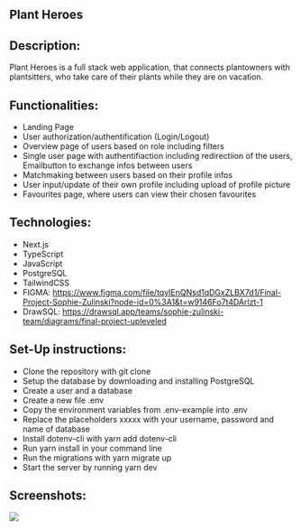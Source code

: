 ## Plant Heroes

## Description:

Plant Heroes is a full stack web application, that connects plantowners with plantsitters, who take care of their plants while they are on vacation.

## Functionalities:

- Landing Page
- User authorization/authentification (Login/Logout)
- Overview page of users based on role including filters
- Single user page with authentifiaction including redirectiion of the users, Emailbutton to exchange infos between users
- Matchmaking between users based on their profile infos
- User input/update of their own profile including upload of profile picture
- Favourites page, where users can view their chosen favourites

## Technologies:

- Next.js
- TypeScript
- JavaScript
- PostgreSQL
- TailwindCSS
- FIGMA: https://www.figma.com/file/tqyIEnQNsd1qDGxZLBX7d1/Final-Project-Sophie-Zulinski?node-id=0%3A1&t=w9146Fo7t4DArlzt-1
- DrawSQL: https://drawsql.app/teams/sophie-zulinski-team/diagrams/final-project-upleveled

## Set-Up instructions:

- Clone the repository with git clone <repo>
- Setup the database by downloading and installing PostgreSQL
- Create a user and a database
- Create a new file .env
- Copy the environment variables from .env-example into .env
- Replace the placeholders xxxxx with your username, password and name of database
- Install dotenv-cli with yarn add dotenv-cli
- Run yarn install in your command line
- Run the migrations with yarn migrate up
- Start the server by running yarn dev

## Screenshots:

<img src='https://res.cloudinary.com/dtz9u2nae/image/upload/v1680532536/Plant-Heroes-6_edbtnq.png'/>
